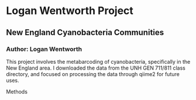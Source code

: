 # Logan Wentworth Project

## New England Cyanobacteria Communities

### Author: Logan Wentworth

This project involves the metabarcoding of cyanobacteria, specifically in the New England area. I downloaded the data from the UNH GEN 711/811 class directory, and focused on processing the data through qiime2 for future uses.

Methods
